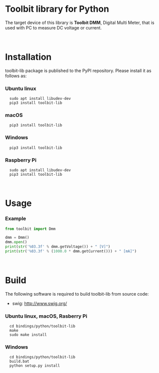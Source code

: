 # Toolbit library for Python

The target device of this library is **Toolbit DMM**, Digital Multi Meter, that is used with PC to measure DC voltage or current.

<br>

# Installation

toolbit-lib package is published to the PyPI repository. Please install it as follows as:

### Ubuntu linux
```shell
  sudo apt install libudev-dev
  pip3 install toolbit-lib
```

### macOS
```shell
  pip3 install toolbit-lib
```

### Windows
```shell
  pip3 install toolbit-lib
```

### Raspberry Pi
```shell
  sudo apt install libudev-dev
  pip3 install toolbit-lib
```

<br>

# Usage

### Example

```python
from toolbit import Dmm

dmm = Dmm()
dmm.open()
print(str('%03.3f' % dmm.getVoltage()) + " [V]")
print(str('%03.3f' % (1000.0 * dmm.getCurrent())) + " [mA]")
```

<br>

# Build

The following software is required to build toolbit-lib from source code:
  * swig: http://www.swig.org/

### Ubuntu linux, macOS, Rasberry Pi
```shell
  cd bindings/python/toolbit-lib
  make
  sudo make install
```

### Windows
```shell
  cd bindings/python/toolbit-lib
  build.bat
  python setup.py install
```
